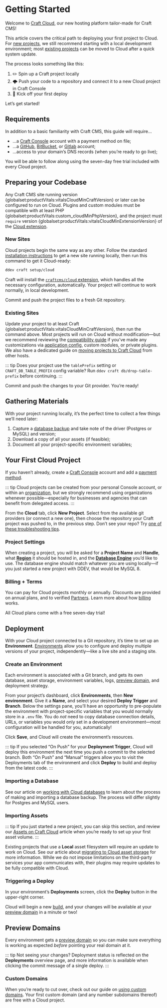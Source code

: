 # Getting Started

Welcome to [Craft Cloud](/cloud), our new hosting platform tailor-made for Craft CMS!

This article covers the critical path to deploying your first project to Cloud. For [new projects](#new-sites), we still recommend starting with a local development environment; most [existing projects](#existing-sites) can be moved to Cloud after a quick system update.

The process looks something like this:

1. ✏️ Spin up a Craft project locally
2. 🌩️ Push your code to a repository and connect it to a new Cloud project in Craft Console
3. 🚀 Kick off your first deploy

Let’s get started!

## Requirements

In addition to a basic familiarity with Craft CMS, this guide will require…

- …a [Craft Console](https://console.craftcms.com) account with a payment method on file;
- …a [GitHub](https://github.com), [BitBucket](https://bitbucket.org), or [Gitlab](https://gitlab.com) account;
- …access to your domain’s DNS records (when you’re ready to go live);

You will be able to follow along using the seven-day free trial included with every Cloud project.

## Preparing your Codebase

Any Craft CMS site running version {globalset:productVitals:vitalsCloudMinCraftVersion} or later can be configured to run on Cloud. Plugins and custom modules must be compatible with at least PHP {globalset:productVitals:custom_cloudMinPhpVersion}, and the project must `require` version {globalset:productVitals:vitalsCloudMinExtensionVersion} of the [Cloud extension](/knowledge-base/cloud-extension).

### New Sites

Cloud projects begin the same way as any other. Follow the standard [installation instructions](/docs/5.x/install.html) to get a new site running locally, then run this command to get it Cloud-ready:

```bash
ddev craft setup/cloud
```

Craft will install the [`craftcms/cloud` extension](/knowledge-base/cloud-extension), which handles all the necessary configuration, automatically. Your project will continue to work normally, in local development.

Commit and push the project files to a fresh Git repository.

### Existing Sites

Update your project to at least Craft {globalset:productVitals:vitalsCloudMinCraftVersion}, then run the command above. Most projects will run on Cloud without modification—but we recommend reviewing the [compatibility guide](/knowledge-base/cloud-compatibility) if you’ve made any customizations via [application config](/docs/5.x/reference/config/app.html), custom modules, or private plugins. We also have a dedicated guide on [moving projects to Craft Cloud](/knowledge-base/cloud-migrating-projects) from other hosts.

::: tip
Does your project use the `tablePrefix` setting or `CRAFT_DB_TABLE_PREFIX` config variable? Run `ddev craft db/drop-table-prefix` before continuing.
:::

Commit and push the changes to your Git provider. You’re ready!

## Gathering Materials

With your project running locally, it’s the perfect time to collect a few things we’ll need later:

1. Capture a [database backup](/knowledge-base/cloud-databases) and take note of the driver (Postgres or MySQL) and version;
1. Download a copy of all your assets (if feasible);
1. Document all your project-specific environment variables;

## Your First Cloud Project

If you haven’t already, create a [Craft Console](/knowledge-base/what-is-craft-console) account and add a [payment method](/knowledge-base/craft-console-organizations#managing-payment-information).

::: tip
Cloud projects can be created from your personal Console account, or within an [organization](/knowledge-base/craft-console-organizations), but we strongly recommend using organizations whenever possible—especially for businesses and agencies that can benefit from delegated access.
:::

From the **Cloud** tab, click **New Project**. Select from the available git providers (or connect a new one), then choose the repository your Craft project was pushed to, in the previous step. Don’t see your repo? Try [one of these troubleshooting tips](/knowledge-base/cloud-troubleshooting#repo-not-visible).

### Project Settings

When creating a project, you will be asked for a **Project Name** and **Handle**, what [**Region**](/knowledge-base/cloud-regions) it should be hosted in, and the [**Database Engine**](/knowledge-base/cloud-databases) you’d like to use. The database engine should match whatever you are using locally—if you just started a new project with DDEV, that would be MySQL 8.

### Billing + Terms

You can pay for Cloud projects monthly or annually. Discounts are provided on annual plans, and to verified [Partners](/become-a-partner). Learn more about how [billing](/knowledge-base/cloud-billing) works.

All Cloud plans come with a free seven-day trial!

## Deployment

With your Cloud project connected to a Git repository, it’s time to set up an **Environment**. [Environments](/knowledge-base/cloud-environments) allow you to configure and deploy multiple versions of your project, independently—like a live site and a staging site.

### Create an Environment

Each environment is associated with a Git branch, and gets its own database, asset storage, environment variables, logs, [preview domain](/knowledge-base/cloud-domains#preview-domains), and deployment strategy.

From your project’s dashboard, click **Environments**, then **New environment**. Give it a **Name**, and select your desired **Deploy Trigger** and **Branch**. Below the settings pane, you’ll have an opportunity to pre-populate the environment with project-specific variables that you would normally store in a `.env` file. You do _not_ need to copy database connection details, URLs, or variables you would only set in a development environment—most configuration will be handled for you, automatically!

Click **Save**, and Cloud will create the environment’s resources.

::: tip
If you selected “On Push” for your **Deployment Trigger**, Cloud will deploy this environment the next time you push a commit to the selected branch. Both “On Push” and “Manual” triggers allow you to visit the Deployments tab of the environment and click **Deploy** to build and deploy from the latest code.
:::

### Importing a Database

See our article on [working with Cloud databases](/knowledge-base/cloud-databases) to learn about the process of making and importing a database backup. The process will differ slightly for Postgres and MySQL users.

### Importing Assets

::: tip
If you just started a new project, you can skip this section, and review our [Assets on Craft Cloud](/knowledge-base/cloud-assets) article when you’re ready to set up your first asset volume.
:::

Existing projects that use a **Local** asset filesystem will require an update to work on Cloud. See our article about [migrating to Cloud asset storage](/knowledge-base/cloud-assets#synchronizing-assets) for more information. While we do not impose limitations on the third-party services your app communicates with, their plugins may require updates to be fully compatible with Cloud.

### Triggering a Deploy

In your environment’s **Deployments** screen, click the **Deploy** button in the upper-right corner.

Cloud will begin a new [build](/knowledge-base/cloud-builds), and your changes will be available at your [preview domain](/knowledge-base/cloud-domains#preview-domains) in a minute or two!

## Preview Domains

Every environment gets a [preview domain](/knowledge-base/cloud-domains#preview-domains) so you can make sure everything is working as expected *before* pointing your real domain at it.

::: tip
Not seeing your changes? Deployment status is reflected on the **Deployments** overview page, and more information is available when clicking the commit message of a single deploy.
:::

### Custom Domains

When you’re ready to cut over, check out our guide on [using custom domains](/knowledge-base/cloud-domains). Your first custom domain (and any number subdomains thereof) are free with a Cloud project.
